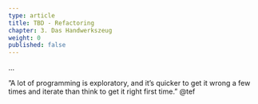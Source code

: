 ```yaml
---
type: article
title: TBD - Refactoring
chapter: 3. Das Handwerkszeug
weight: 0
published: false
---
```


...

”A lot of programming is exploratory, and it’s quicker to
get it wrong a few times and iterate than think to get it
right first time.”
@tef
